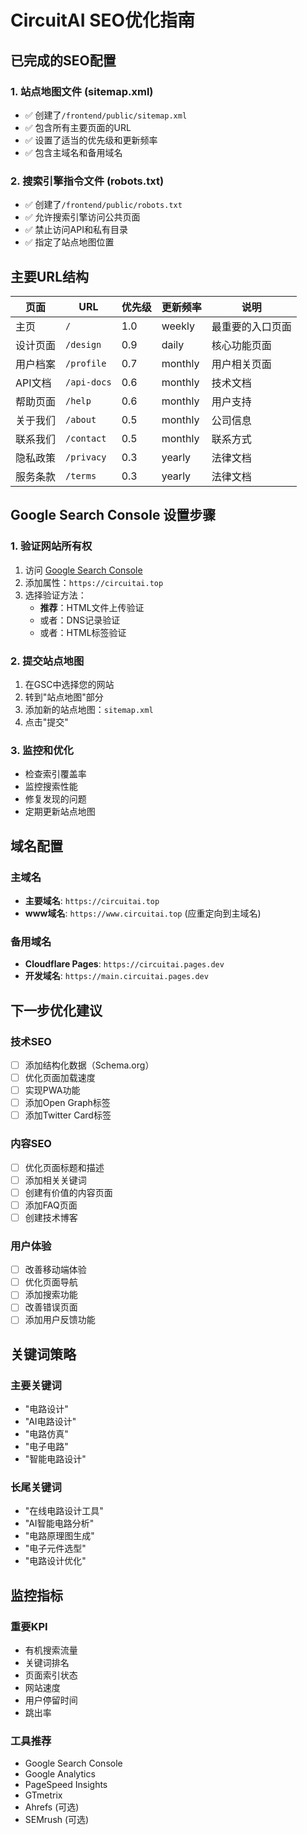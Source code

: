 # CircuitAI SEO优化指南

## 已完成的SEO配置

### 1. 站点地图文件 (sitemap.xml)
- ✅ 创建了`/frontend/public/sitemap.xml`
- ✅ 包含所有主要页面的URL
- ✅ 设置了适当的优先级和更新频率
- ✅ 包含主域名和备用域名

### 2. 搜索引擎指令文件 (robots.txt)
- ✅ 创建了`/frontend/public/robots.txt`
- ✅ 允许搜索引擎访问公共页面
- ✅ 禁止访问API和私有目录
- ✅ 指定了站点地图位置

## 主要URL结构

| 页面 | URL | 优先级 | 更新频率 | 说明 |
|------|-----|--------|----------|------|
| 主页 | `/` | 1.0 | weekly | 最重要的入口页面 |
| 设计页面 | `/design` | 0.9 | daily | 核心功能页面 |
| 用户档案 | `/profile` | 0.7 | monthly | 用户相关页面 |
| API文档 | `/api-docs` | 0.6 | monthly | 技术文档 |
| 帮助页面 | `/help` | 0.6 | monthly | 用户支持 |
| 关于我们 | `/about` | 0.5 | monthly | 公司信息 |
| 联系我们 | `/contact` | 0.5 | monthly | 联系方式 |
| 隐私政策 | `/privacy` | 0.3 | yearly | 法律文档 |
| 服务条款 | `/terms` | 0.3 | yearly | 法律文档 |

## Google Search Console 设置步骤

### 1. 验证网站所有权
1. 访问 [Google Search Console](https://search.google.com/search-console/)
2. 添加属性：`https://circuitai.top`
3. 选择验证方法：
   - **推荐**：HTML文件上传验证
   - 或者：DNS记录验证
   - 或者：HTML标签验证

### 2. 提交站点地图
1. 在GSC中选择您的网站
2. 转到"站点地图"部分
3. 添加新的站点地图：`sitemap.xml`
4. 点击"提交"

### 3. 监控和优化
- 检查索引覆盖率
- 监控搜索性能
- 修复发现的问题
- 定期更新站点地图

## 域名配置

### 主域名
- **主要域名**: `https://circuitai.top`
- **www域名**: `https://www.circuitai.top` (应重定向到主域名)

### 备用域名
- **Cloudflare Pages**: `https://circuitai.pages.dev`
- **开发域名**: `https://main.circuitai.pages.dev`

## 下一步优化建议

### 技术SEO
- [ ] 添加结构化数据（Schema.org）
- [ ] 优化页面加载速度
- [ ] 实现PWA功能
- [ ] 添加Open Graph标签
- [ ] 添加Twitter Card标签

### 内容SEO
- [ ] 优化页面标题和描述
- [ ] 添加相关关键词
- [ ] 创建有价值的内容页面
- [ ] 添加FAQ页面
- [ ] 创建技术博客

### 用户体验
- [ ] 改善移动端体验
- [ ] 优化页面导航
- [ ] 添加搜索功能
- [ ] 改善错误页面
- [ ] 添加用户反馈功能

## 关键词策略

### 主要关键词
- "电路设计"
- "AI电路设计"
- "电路仿真"
- "电子电路"
- "智能电路设计"

### 长尾关键词
- "在线电路设计工具"
- "AI智能电路分析"
- "电路原理图生成"
- "电子元件选型"
- "电路设计优化"

## 监控指标

### 重要KPI
- 有机搜索流量
- 关键词排名
- 页面索引状态
- 网站速度
- 用户停留时间
- 跳出率

### 工具推荐
- Google Search Console
- Google Analytics
- PageSpeed Insights
- GTmetrix
- Ahrefs (可选)
- SEMrush (可选)

